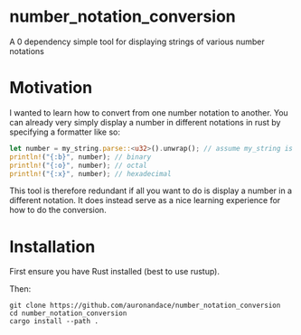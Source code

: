 # number_notation_conversion
A 0 dependency simple tool for displaying strings of various number notations

# Motivation
I wanted to learn how to convert from one number notation to another.
You can already very simply display a number in different notations in rust by specifying a formatter like so:
```rust
let number = my_string.parse::<u32>().unwrap(); // assume my_string is a valid number
println!("{:b}", number); // binary
println!("{:o}", number); // octal
println!("{:x}", number); // hexadecimal
```
This tool is therefore redundant if all you want to do is display a number in a different notation.
It does instead serve as a nice learning experience for how to do the conversion.

# Installation
First ensure you have Rust installed (best to use rustup).

Then:
```
git clone https://github.com/auronandace/number_notation_conversion
cd number_notation_conversion
cargo install --path .
```
